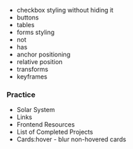 - checkbox styling without hiding it
- buttons
- tables
- forms styling
- not
- has
- anchor positioning
- relative position
- transforms
- keyframes

### Practice

- Solar System
- Links
- Frontend Resources
- List of Completed Projects
- Cards:hover - blur non-hovered cards
